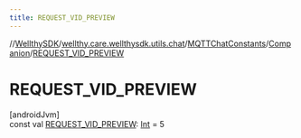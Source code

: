 ```yaml
---
title: REQUEST_VID_PREVIEW
---
```

//[WellthySDK](../../../../index.html)/[wellthy.care.wellthysdk.utils.chat](../../index.html)/[MQTTChatConstants](../index.html)/[Companion](index.html)/[REQUEST_VID_PREVIEW](-r-e-q-u-e-s-t_-v-i-d_-p-r-e-v-i-e-w.html)



# REQUEST_VID_PREVIEW



[androidJvm]\
const val [REQUEST_VID_PREVIEW](-r-e-q-u-e-s-t_-v-i-d_-p-r-e-v-i-e-w.html): [Int](https://kotlinlang.org/api/latest/jvm/stdlib/kotlin/-int/index.html) = 5




